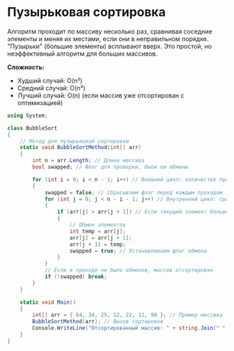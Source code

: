 # Пузырьковая сортировка
Алгоритм проходит по массиву несколько раз, сравнивая соседние элементы и меняя их местами, если они в неправильном порядке. "Пузырьки" (большие элементы) всплывают вверх. Это простой, но неэффективный алгоритм для больших массивов.

**Сложность:**
- Худший случай: O(n²)
- Средний случай: O(n²)
- Лучший случай: O(n) (если массив уже отсортирован с оптимизацией)

```cs
using System;

class BubbleSort
{
    // Метод для пузырьковой сортировки
    static void BubbleSortMethod(int[] arr)
    {
        int n = arr.Length; // Длина массива
        bool swapped; // Флаг для проверки, были ли обмены

        for (int i = 0; i < n - 1; i++) // Внешний цикл: количество проходов
        {
            swapped = false; // Сбрасываем флаг перед каждым проходом
            for (int j = 0; j < n - i - 1; j++) // Внутренний цикл: сравнение соседей
            {
                if (arr[j] > arr[j + 1]) // Если текущий элемент больше следующего
                {
                    // Обмен элементов
                    int temp = arr[j];
                    arr[j] = arr[j + 1];
                    arr[j + 1] = temp;
                    swapped = true; // Устанавливаем флаг обмена
                }
            }
            // Если в проходе не было обменов, массив отсортирован
            if (!swapped) break;
        }
    }

    static void Main()
    {
        int[] arr = { 64, 34, 25, 12, 22, 11, 90 }; // Пример массива
        BubbleSortMethod(arr); // Вызов сортировки
        Console.WriteLine("Отсортированный массив: " + string.Join(" ", arr));
    }
}
```